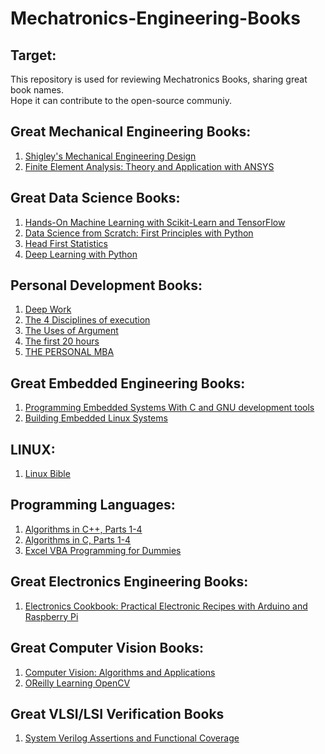 # Mechatronics-Engineering-Books

## Target:

This repository is used for reviewing Mechatronics Books, sharing great book names.  
Hope it can contribute to the open-source communiy.

## Great Mechanical Engineering Books:

1. [Shigley's Mechanical Engineering Design](https://www.academia.edu/22020828/Shigleys_Mechanical_Engineering_Design_9th_Edition)
2. [Finite Element Analysis: Theory and Application with ANSYS](https://www.amazon.com/Finite-Element-Analysis-Theory-Application/dp/0133840808)

## Great Data Science Books:

1. [Hands-On Machine Learning with Scikit-Learn and TensorFlow](https://www.oreilly.com/library/view/hands-on-machine-learning/9781491962282/)
2. [Data Science from Scratch: First Principles with Python](https://www.amazon.com/Data-Science-Scratch-Principles-Python/dp/149190142X)
3. [Head First Statistics](https://www.amazon.in/First-Statistics-Brain-Friendly-Guide/dp/0596527586#:~:text=Head%20First%20Statistics%20is%20ideal,Placement%20(AP)%20Statistics%20Exam.&text=Explore%20real%2Dworld%20scenarios%2C%20ranging,bring%20statistical%20principles%20to%20life)
4. [Deep Learning with Python](https://www.manning.com/books/deep-learning-with-python#toc)

## Personal Development Books:

1. [Deep Work](https://www.calnewport.com/books/deep-work/)
2. [The 4 Disciplines of execution](https://www.amazon.com/gp/product/1451627068/ref=as_li_tl?ie=UTF8&camp=1789&creative=9325&creativeASIN=1451627068&linkCode=as2&tag=produgame0d-20&linkId=35b2fe209ace4870a80c09ab6fa1c59a)
3. [The Uses of Argument](https://www.cambridge.org/core/books/uses-of-argument/26CF801BC12004587B66778297D5567C)
4. [The first 20 hours](https://first20hours.com/)
5. [THE PERSONAL MBA](https://personalmba.com/)

## Great Embedded Engineering Books:

1. [Programming Embedded Systems With C and GNU development tools](https://www.amazon.com/Programming-Embedded-Systems-Development-Tools-ebook/dp/B0043M52KO)
2. [Building Embedded Linux Systems](http://www.inf.furb.br/~maw/uclinux/O'reilly%20Building%20Embedded%20Linux%20Systems.pdf)

## LINUX:

1. [Linux Bible](https://www.wiley.com/en-us/Linux+Bible%2C+10th+Edition-p-9781119578895)

## Programming Languages:

1. [Algorithms in C++, Parts 1-4](https://www.amazon.com/Algorithms-Parts-1-4-Fundamentals-Structure/dp/0201350882)
2. [Algorithms in C, Parts 1-4](https://www.amazon.com/Algorithms-Parts-1-4-Fundamentals-Structures/dp/0201314525)
3. [Excel VBA Programming for Dummies](https://michaelaustinfu.files.wordpress.com/2013/03/excel-vba-for-dummies-3rd-edition.pdf)

## Great Electronics Engineering Books:

1. [Electronics Cookbook: Practical Electronic Recipes with Arduino and Raspberry Pi](https://www.amazon.com/Electronics-Cookbook-Practical-Electronic-Raspberry-ebook/dp/B06XYH65YR)

## Great Computer Vision Books:

1. [Computer Vision:
Algorithms and Applications](https://books.google.com.vn/books?hl=vi&lr=&id=bXzAlkODwa8C&oi=fnd&pg=PR4&dq=Computer+Vision:+Algorithms+and+Applications+by+Richard+Szeliski+and+look+for+the+papers+referenced+there.&ots=g-Y7cYnFHB&sig=ulC1S6E4G-cQqXF7q8HIcwpRFq8&redir_esc=y#v=onepage&q=Computer%20Vision%3A%20Algorithms%20and%20Applications%20by%20Richard%20Szeliski%20and%20look%20for%20the%20papers%20referenced%20there.&f=false)
2. [OReilly Learning OpenCV](https://www.bogotobogo.com/cplusplus/files/OReilly%20Learning%20OpenCV.pdf)

## Great VLSI/LSI Verification Books

1. [System Verilog Assertions and Functional Coverage](https://www.springer.com/gp/book/9783030247362)
